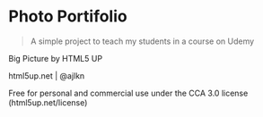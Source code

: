 # Photo Portifolio

> A simple project to teach my students in a course on Udemy

Big Picture by HTML5 UP

html5up.net | @ajlkn

Free for personal and commercial use under the CCA 3.0 license (html5up.net/license)
